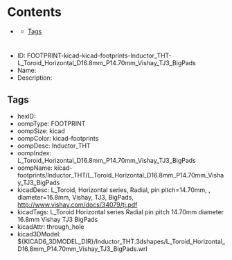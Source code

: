



Contents
========

* [](#)
	* [Tags](#tags)

# 

- ID: FOOTPRINT-kicad-kicad-footprints-Inductor_THT-L_Toroid_Horizontal_D16.8mm_P14.70mm_Vishay_TJ3_BigPads
- Name: 
- Description: 

## Tags

- hexID: 
- oompType: FOOTPRINT
- oompSize: kicad
- oompColor: kicad-footprints
- oompDesc: Inductor_THT
- oompIndex: L_Toroid_Horizontal_D16.8mm_P14.70mm_Vishay_TJ3_BigPads
- oompName: kicad-footprints/Inductor_THT/L_Toroid_Horizontal_D16.8mm_P14.70mm_Vishay_TJ3_BigPads
- kicadDesc: L_Toroid, Horizontal series, Radial, pin pitch=14.70mm, , diameter=16.8mm, Vishay, TJ3, BigPads, http://www.vishay.com/docs/34079/tj.pdf
- kicadTags: L_Toroid Horizontal series Radial pin pitch 14.70mm  diameter 16.8mm Vishay TJ3 BigPads
- kicadAttr: through_hole
- kicad3DModel: ${KICAD6_3DMODEL_DIR}/Inductor_THT.3dshapes/L_Toroid_Horizontal_D16.8mm_P14.70mm_Vishay_TJ3_BigPads.wrl
